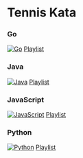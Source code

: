 # Tennis Kata

### Go
[![Go](http://img.youtube.com/vi/6Z6BqXg2FIE/0.jpg)](http://www.youtube.com/watch?v=6Z6BqXg2FIE "TDD Tennis Kata in Go with GoLand")
[Playlist](https://youtube.com/playlist?list=PLrJYGjv_0MbsLqTbk6rB8JzdFR1DZwN2v&si=kmn3d4SLvI74VOG_)

### Java
[![Java](http://img.youtube.com/vi/JWISpE5ODMg/0.jpg)](http://www.youtube.com/watch?v=JWISpE5ODMg "TDD Tennis Kata in Java with Intellij IDEA")
[Playlist](https://youtube.com/playlist?list=PLrJYGjv_0MbvrHUrVxyWWDMEl82cvM4VO&si=KIipoRzFjBGnRARO)

### JavaScript
[![JavaScript](http://img.youtube.com/vi/jNrW7Y3WKT8/0.jpg)](http://www.youtube.com/watch?v=jNrW7Y3WKT8 "TDD Tennis Kata in JavaScript with WebStorm")
[Playlist](https://youtube.com/playlist?list=PLrJYGjv_0Mbsz6aAsJ5SDdHAqdL3A__2R&si=34rCcS5tT0zkTan3)

### Python
[![Python](http://img.youtube.com/vi/jXFQDZEHkHM/0.jpg)](http://www.youtube.com/watch?v=jXFQDZEHkHM "TDD Tennis Kata in Python with PyCharm")
[Playlist](https://youtube.com/playlist?list=PLrJYGjv_0MbtpjdH2XV7Iya42s7_eRgqU&si=Hd26O87ZGMCPe2Zh)
